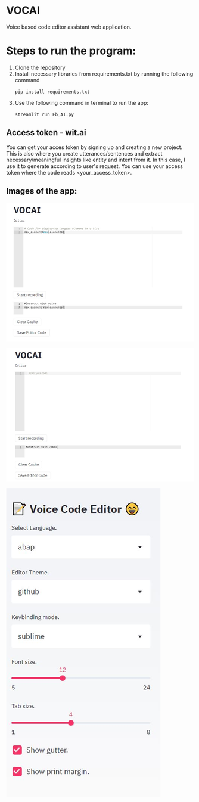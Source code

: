 # VOCAI
Voice based code editor assistant web application. 

# Steps to run the program:
<ol>
<li> Clone the repository </li>
<li> Install necessary libraries from requirements.txt by running the following command</li>

~~~
pip install requirements.txt
~~~
<li> Use the following command in terminal to run the app:</li>

~~~
streamlit run Fb_AI.py
~~~
</ol>

## Access token - wit.ai
You can get your acces token by signing up and creating a new project. This is also where you create utterances/sentences and extract necessary/meaningful insights like entity and intent from it. In this case, I use it to generate according to user's request. You can use your access token where the code reads <your_access_token>.

## Images of the app:

!["image"](https://github.com/Sharan-Babu/VOCAI/blob/master/voc3.JPG)

!["app"](https://github.com/Sharan-Babu/VOCAI/blob/master/voc2.JPG)

!["app_img"](https://github.com/Sharan-Babu/VOCAI/blob/master/voc1.JPG)
